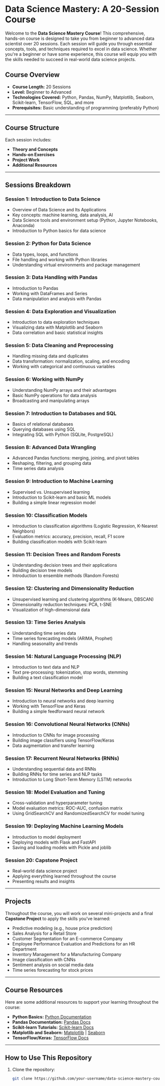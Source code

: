 # **Data Science Mastery: A 20-Session Course**

Welcome to the **Data Science Mastery Course**! This comprehensive, hands-on course is designed to take you from beginner to advanced data scientist over 20 sessions. Each session will guide you through essential concepts, tools, and techniques required to excel in data science. Whether you're a beginner or have some experience, this course will equip you with the skills needed to succeed in real-world data science projects.

## **Course Overview**

- **Course Length:** 20 Sessions  
- **Level:** Beginner to Advanced  
- **Technologies Covered:** Python, Pandas, NumPy, Matplotlib, Seaborn, Scikit-learn, TensorFlow, SQL, and more  
- **Prerequisites:** Basic understanding of programming (preferably Python)

---

## **Course Structure**

Each session includes:

- **Theory and Concepts**
- **Hands-on Exercises**
- **Project Work**
- **Additional Resources**

---

## **Sessions Breakdown**

### **Session 1: Introduction to Data Science**
- Overview of Data Science and Its Applications
- Key concepts: machine learning, data analysis, AI
- Data Science tools and environment setup (Python, Jupyter Notebooks, Anaconda)
- Introduction to Python basics for data science

### **Session 2: Python for Data Science**
- Data types, loops, and functions
- File handling and working with Python libraries
- Understanding virtual environments and package management

### **Session 3: Data Handling with Pandas**
- Introduction to Pandas
- Working with DataFrames and Series
- Data manipulation and analysis with Pandas

### **Session 4: Data Exploration and Visualization**
- Introduction to data exploration techniques
- Visualizing data with Matplotlib and Seaborn
- Data correlation and basic statistical insights

### **Session 5: Data Cleaning and Preprocessing**
- Handling missing data and duplicates
- Data transformation: normalization, scaling, and encoding
- Working with categorical and continuous variables

### **Session 6: Working with NumPy**
- Understanding NumPy arrays and their advantages
- Basic NumPy operations for data analysis
- Broadcasting and manipulating arrays

### **Session 7: Introduction to Databases and SQL**
- Basics of relational databases
- Querying databases using SQL
- Integrating SQL with Python (SQLite, PostgreSQL)

### **Session 8: Advanced Data Wrangling**
- Advanced Pandas functions: merging, joining, and pivot tables
- Reshaping, filtering, and grouping data
- Time series data analysis

### **Session 9: Introduction to Machine Learning**
- Supervised vs. Unsupervised learning
- Introduction to Scikit-learn and basic ML models
- Building a simple linear regression model

### **Session 10: Classification Models**
- Introduction to classification algorithms (Logistic Regression, K-Nearest Neighbors)
- Evaluation metrics: accuracy, precision, recall, F1 score
- Building classification models with Scikit-learn

### **Session 11: Decision Trees and Random Forests**
- Understanding decision trees and their applications
- Building decision tree models
- Introduction to ensemble methods (Random Forests)

### **Session 12: Clustering and Dimensionality Reduction**
- Unsupervised learning and clustering algorithms (K-Means, DBSCAN)
- Dimensionality reduction techniques: PCA, t-SNE
- Visualization of high-dimensional data

### **Session 13: Time Series Analysis**
- Understanding time series data
- Time series forecasting models (ARIMA, Prophet)
- Handling seasonality and trends

### **Session 14: Natural Language Processing (NLP)**
- Introduction to text data and NLP
- Text pre-processing: tokenization, stop words, stemming
- Building a text classification model

### **Session 15: Neural Networks and Deep Learning**
- Introduction to neural networks and deep learning
- Working with TensorFlow and Keras
- Building a simple feedforward neural network

### **Session 16: Convolutional Neural Networks (CNNs)**
- Introduction to CNNs for image processing
- Building image classifiers using TensorFlow/Keras
- Data augmentation and transfer learning

### **Session 17: Recurrent Neural Networks (RNNs)**
- Understanding sequential data and RNNs
- Building RNNs for time series and NLP tasks
- Introduction to Long Short-Term Memory (LSTM) networks

### **Session 18: Model Evaluation and Tuning**
- Cross-validation and hyperparameter tuning
- Model evaluation metrics: ROC-AUC, confusion matrix
- Using GridSearchCV and RandomizedSearchCV for model tuning

### **Session 19: Deploying Machine Learning Models**
- Introduction to model deployment
- Deploying models with Flask and FastAPI
- Saving and loading models with Pickle and joblib

### **Session 20: Capstone Project**
- Real-world data science project
- Applying everything learned throughout the course
- Presenting results and insights

---

## **Projects**

Throughout the course, you will work on several mini-projects and a final **Capstone Project** to apply the skills you've learned:

- Predictive modeling (e.g., house price prediction)
- Sales Analysis for a Retail Store
- Customer Segmentation for an E-commerce Company
- Employee Performance Evaluation and Predictions for an HR Department
- Inventory Management for a Manufacturing Company
- Image classification with CNNs
- Sentiment analysis on social media data
- Time series forecasting for stock prices

---

## **Course Resources**

Here are some additional resources to support your learning throughout the course:

- **Python Basics:** [Python Documentation](https://docs.python.org/3/)
- **Pandas Documentation:** [Pandas Docs](https://pandas.pydata.org/)
- **Scikit-learn Tutorials:** [Scikit-learn Docs](https://scikit-learn.org/stable/)
- **Matplotlib and Seaborn:** [Matplotlib](https://matplotlib.org/) | [Seaborn](https://seaborn.pydata.org/)
- **TensorFlow/Keras:** [TensorFlow Docs](https://www.tensorflow.org/guide/keras)

---

## **How to Use This Repository**

1. Clone the repository:  
   ```bash
   git clone https://github.com/your-username/data-science-mastery-course.git


